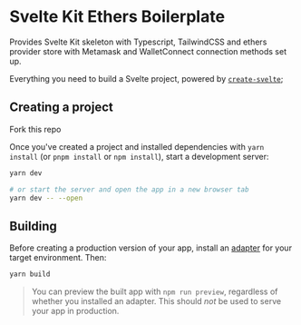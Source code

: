 # Svelte Kit Ethers Boilerplate

Provides Svelte Kit skeleton with Typescript, TailwindCSS and ethers provider store with Metamask and WalletConnect connection methods set up.

Everything you need to build a Svelte project, powered by [`create-svelte`](https://github.com/sveltejs/kit/tree/master/packages/create-svelte);

## Creating a project

Fork this repo 

Once you've created a project and installed dependencies with `yarn install` (or `pnpm install` or `npm install`), start a development server:

```bash
yarn dev

# or start the server and open the app in a new browser tab
yarn dev -- --open
```

## Building

Before creating a production version of your app, install an [adapter](https://kit.svelte.dev/docs#adapters) for your target environment. Then:

```bash
yarn build
```

> You can preview the built app with `npm run preview`, regardless of whether you installed an adapter. This should _not_ be used to serve your app in production.
